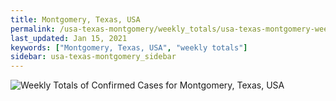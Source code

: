 ```yaml
---
title: Montgomery, Texas, USA
permalink: /usa-texas-montgomery/weekly_totals/usa-texas-montgomery-weekly_totals.html
last_updated: Jan 15, 2021
keywords: ["Montgomery, Texas, USA", "weekly totals"]
sidebar: usa-texas-montgomery_sidebar
---
```


![Weekly Totals of Confirmed Cases for Montgomery, Texas, USA](/covid_tracker/images/graphs/usa-texas-montgomery-weekly_totals_graph.png)
